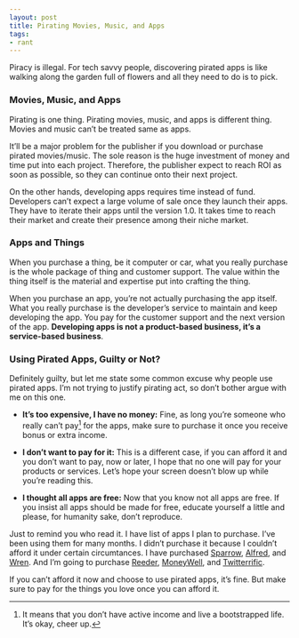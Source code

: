```yaml
---
layout: post
title: Pirating Movies, Music, and Apps
tags:
- rant
---
```

Piracy is illegal. For tech savvy people, discovering pirated apps is like walking along the garden full of flowers and all they need to do is to pick.

### Movies, Music, and Apps

Pirating is one thing. Pirating movies, music, and apps is different thing. Movies and music can’t be treated same as apps.

It’ll be a major problem for the publisher if you download or purchase pirated movies/music. The sole reason is the huge investment of money and time put into each project. Therefore, the publisher expect to reach ROI as soon as possible, so they can continue onto their next project.

On the other hands, developing apps requires time instead of fund. Developers can’t expect a large volume of sale once they launch their apps. They have to iterate their apps until the version 1.0. It takes time to reach their market and create their presence among their niche market.

### Apps and Things

When you purchase a thing, be it computer or car, what you really purchase is the whole package of thing and customer support. The value within the thing itself is the material and expertise put into crafting the thing.

When you purchase an app, you’re not actually purchasing the app itself. What you really purchase is the developer’s service to maintain and keep developing the app. You pay for the customer support and the next version of the app. **Developing apps is not a product-based business, it’s a service-based business**.

### Using Pirated Apps, Guilty or Not?

Definitely guilty, but let me state some common excuse why people use pirated apps. I’m not trying to justify pirating act, so don’t bother argue with me on this one.

- **It’s too expensive, I have no money:** Fine, as long you’re someone who really can’t pay[^1] for the apps, make sure to purchase it once you receive bonus or extra income.

- **I don’t want to pay for it:** This is a different case, if you  can afford it and you don’t want to pay, now or later, I hope that no one will pay for your products or services. Let’s hope your screen doesn’t blow up while you’re reading this.

- **I thought all apps are free:** Now that you know not all apps are free. If you insist all apps should be made for free, educate yourself a little and please, for humanity sake, don’t reproduce.

Just to remind you who read it. I have list of apps I plan to purchase. I’ve been using them for many months. I didn’t purchase it because I couldn’t afford it under certain circumtances. I have purchased [Sparrow][0276-001], [Alfred][0276-002], and [Wren][0276-003]. And I’m going to purchase [Reeder][0276-004], [MoneyWell][0276-005], and [Twitterrific][0276-006].

[0276-001]: https://itunes.apple.com/us/app/sparrow/id417250177?mt=12&uo=4&at=11ld6n&ct=sparrow+for+mac "Sparrow"
[0276-002]: https://itunes.apple.com/us/app/alfred/id405843582?mt=12&uo=4&at=11ld6n&ct=alfred "Alfred"
[0276-003]: https://itunes.apple.com/us/app/wren/id439545337?mt=12&uo=4&at=11ld6n&ct=wren "Wren"
[0276-004]: http://reederapp.com/ "reeder"
[0276-005]: https://itunes.apple.com/us/app/moneywell/id404246493?mt=12&uo=4&at=11ld6n&ct=moneywell+for+mac "MoneyWell"
[0276-006]: http://twitterrific.com/ "Twitterrific: Making Twitter Extra Terrific"

If you can’t afford it now and choose to use pirated apps, it’s fine. But make sure to pay for the things you love once you can afford it.

[^1]: It means that you don’t have active income and live a bootstrapped life. It’s okay, cheer up.
